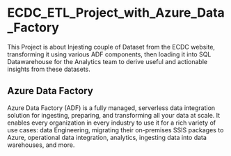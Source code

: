 # ECDC_ETL_Project_with_Azure_Data_Factory
This Project is about Injesting couple of Dataset from the ECDC website, transforming it using various ADF components, then loading it into SQL Datawarehouse for the Analytics team to derive useful and actionable insights from these datasets.

## Azure Data Factory
Azure Data Factory (ADF) is a fully managed, serverless data integration solution for ingesting, preparing, and transforming all your data at scale. It enables every organization in every industry to use it for a rich variety of use cases: data Engineering, migrating their on-premises SSIS packages to Azure, operational data integration, analytics, ingesting data into data warehouses, and more.
